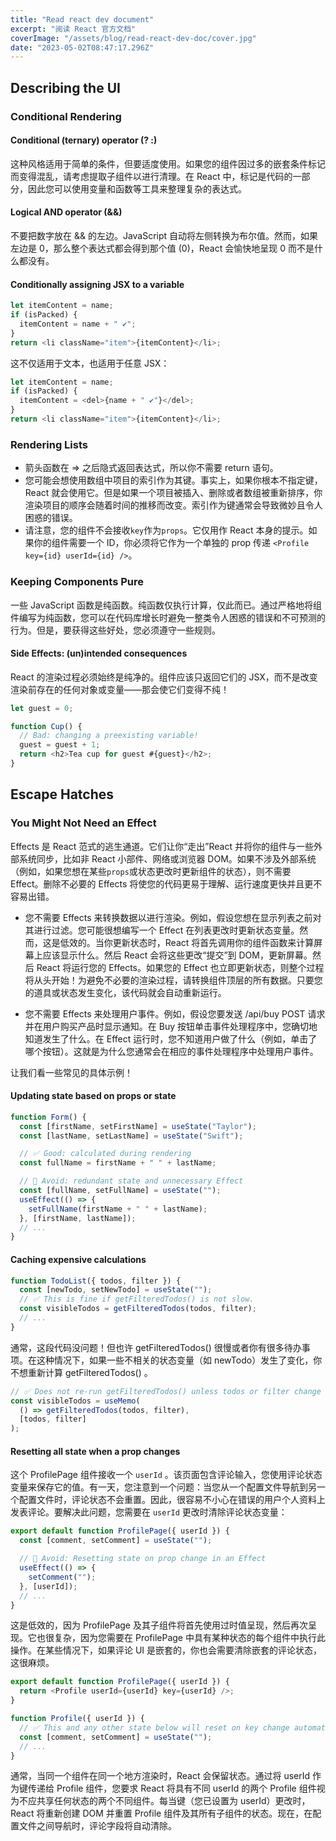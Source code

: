 ```yaml
---
title: "Read react dev document"
excerpt: "阅读 React 官方文档"
coverImage: "/assets/blog/read-react-dev-doc/cover.jpg"
date: "2023-05-02T08:47:17.296Z"
---
```


## Describing the UI

### Conditional Rendering

#### Conditional (ternary) operator (? :)

这种风格适用于简单的条件，但要适度使用。如果您的组件因过多的嵌套条件标记而变得混乱，请考虑提取子组件以进行清理。在 React 中，标记是代码的一部分，因此您可以使用变量和函数等工具来整理复杂的表达式。

#### Logical AND operator (&&)

不要把数字放在 && 的左边。JavaScript 自动将左侧转换为布尔值。然而，如果左边是 0，那么整个表达式都会得到那个值 (0)，React 会愉快地呈现 0 而不是什么都没有。

#### Conditionally assigning JSX to a variable

```js
let itemContent = name;
if (isPacked) {
  itemContent = name + " ✔";
}
return <li className="item">{itemContent}</li>;
```

这不仅适用于文本，也适用于任意 JSX：

```js
let itemContent = name;
if (isPacked) {
  itemContent = <del>{name + " ✔"}</del>;
}
return <li className="item">{itemContent}</li>;
```

### Rendering Lists

- 箭头函数在 => 之后隐式返回表达式，所以你不需要 return 语句。
- 您可能会想使用数组中项目的索引作为其键。事实上，如果你根本不指定键，React 就会使用它。但是如果一个项目被插入、删除或者数组被重新排序，你渲染项目的顺序会随着时间的推移而改变。索引作为键通常会导致微妙且令人困惑的错误。
- 请注意，您的组件不会接收`key`作为`props`。它仅用作 React 本身的提示。如果你的组件需要一个 ID，你必须将它作为一个单独的 prop 传递
  `<Profile key={id} userId={id} />`。

### Keeping Components Pure

一些 JavaScript 函数是纯函数。纯函数仅执行计算，仅此而已。通过严格地将组件编写为纯函数，您可以在代码库增长时避免一整类令人困惑的错误和不可预测的行为。但是，要获得这些好处，您必须遵守一些规则。

#### Side Effects: (un)intended consequences

React 的渲染过程必须始终是纯净的。组件应该只返回它们的 JSX，而不是改变渲染前存在的任何对象或变量——那会使它们变得不纯！

```js
let guest = 0;

function Cup() {
  // Bad: changing a preexisting variable!
  guest = guest + 1;
  return <h2>Tea cup for guest #{guest}</h2>;
}
```

## Escape Hatches

### You Might Not Need an Effect

Effects 是 React 范式的逃生通道。它们让你“走出”React 并将你的组件与一些外部系统同步，比如非 React 小部件、网络或浏览器 DOM。如果不涉及外部系统（例如，如果您想在某些`props`或状态更改时更新组件的状态），则不需要 Effect。删除不必要的 Effects 将使您的代码更易于理解、运行速度更快并且更不容易出错。

- 您不需要 Effects 来转换数据以进行渲染。例如，假设您想在显示列表之前对其进行过滤。您可能很想编写一个 Effect 在列表更改时更新状态变量。然而，这是低效的。当你更新状态时，React 将首先调用你的组件函数来计算屏幕上应该显示什么。然后 React 会将这些更改“提交”到 DOM，更新屏幕。然后 React 将运行您的 Effects。如果您的 Effect 也立即更新状态，则整个过程将从头开始！为避免不必要的渲染过程，请转换组件顶层的所有数据。只要您的道具或状态发生变化，该代码就会自动重新运行。

- 您不需要 Effects 来处理用户事件。例如，假设您要发送 /api/buy POST 请求并在用户购买产品时显示通知。在 Buy 按钮单击事件处理程序中，您确切地知道发生了什么。在 Effect 运行时，您不知道用户做了什么（例如，单击了哪个按钮）。这就是为什么您通常会在相应的事件处理程序中处理用户事件。

让我们看一些常见的具体示例！

#### Updating state based on props or state

```js
function Form() {
  const [firstName, setFirstName] = useState("Taylor");
  const [lastName, setLastName] = useState("Swift");

  // ✅ Good: calculated during rendering
  const fullName = firstName + " " + lastName;

  // 🔴 Avoid: redundant state and unnecessary Effect
  const [fullName, setFullName] = useState("");
  useEffect(() => {
    setFullName(firstName + " " + lastName);
  }, [firstName, lastName]);
  // ...
}
```

#### Caching expensive calculations

```js
function TodoList({ todos, filter }) {
  const [newTodo, setNewTodo] = useState("");
  // ✅ This is fine if getFilteredTodos() is not slow.
  const visibleTodos = getFilteredTodos(todos, filter);
  // ...
}
```

通常，这段代码没问题！但也许 getFilteredTodos() 很慢或者你有很多待办事项。在这种情况下，如果一些不相关的状态变量（如 newTodo）发生了变化，你不想重新计算 getFilteredTodos() 。

```js
// ✅ Does not re-run getFilteredTodos() unless todos or filter change
const visibleTodos = useMemo(
  () => getFilteredTodos(todos, filter),
  [todos, filter]
);
```

#### Resetting all state when a prop changes

这个 ProfilePage 组件接收一个 `userId` 。该页面包含评论输入，您使用评论状态变量来保存它的值。有一天，您注意到一个问题：当您从一个配置文件导航到另一个配置文件时，评论状态不会重置。因此，很容易不小心在错误的用户个人资料上发表评论。要解决此问题，您需要在 `userId` 更改时清除评论状态变量：

```js
export default function ProfilePage({ userId }) {
  const [comment, setComment] = useState("");

  // 🔴 Avoid: Resetting state on prop change in an Effect
  useEffect(() => {
    setComment("");
  }, [userId]);
  // ...
}
```

这是低效的，因为 ProfilePage 及其子组件将首先使用过时值呈现，然后再次呈现。它也很复杂，因为您需要在 ProfilePage 中具有某种状态的每个组件中执行此操作。在某些情况下，如果评论 UI 是嵌套的，你也会需要清除嵌套的评论状态，这很麻烦。

```js
export default function ProfilePage({ userId }) {
  return <Profile userId={userId} key={userId} />;
}

function Profile({ userId }) {
  // ✅ This and any other state below will reset on key change automatically
  const [comment, setComment] = useState("");
  // ...
}
```

通常，当同一个组件在同一个地方渲染时，React 会保留状态。通过将 userId 作为键传递给 Profile 组件，您要求 React 将具有不同 userId 的两个 Profile 组件视为不应共享任何状态的两个不同组件。每当键（您已设置为 userId）更改时，React 将重新创建 DOM 并重置 Profile 组件及其所有子组件的状态。现在，在配置文件之间导航时，评论字段将自动清除。
